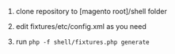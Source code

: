 1. clone repository to [magento root]/shell folder

2. edit fixtures/etc/config.xml as you need

3. run `php -f shell/fixtures.php generate`
